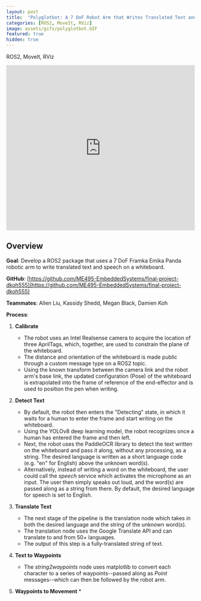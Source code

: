 ```yaml
---
layout: post
title:  "Polyglotbot: A 7 DoF Robot Arm that Writes Translated Text and Speech"
categories: [ROS2, MoveIt, RViz]
image: assets/gifs/polyglotbot.GIF
featured: true
hidden: true
---
```


ROS2, MoveIt, RViz

<iframe width="100%" height="441" src="https://www.youtube.com/embed/nJnL6ji5LQk?si=367q6W7z9r8T-e2h" title="YouTube video player" frameborder="0" allow="accelerometer; autoplay; clipboard-write; encrypted-media; gyroscope; picture-in-picture; web-share" allowfullscreen></iframe>

## Overview

**Goal**: Develop a ROS2 package that uses a 7 DoF Framka Emika Panda robotic arm to write translated text and speech on a whiteboard.

**GitHub**: [https://github.com/ME495-EmbeddedSystems/final-project-dkoh555](https://github.com/ME495-EmbeddedSystems/final-project-dkoh555)

**Teammates**: Allen Liu, Kassidy Shedd, Megan Black, Damien Koh

**Process**:

1. **Calibrate**
    * The robot uses an Intel Realsense camera to acquire the location of three AprilTags, which, together, are used to constrain the plane of the whiteboard.
    * The distance and orientation of the whiteboard is made public through a custom message type on a ROS2 topic.
    * Using the known transform between the camera link and the robot arm's base link, the updated configuration (Pose) of the whiteboard is extrapolated into the frame of reference of the end-effector and is used to position the pen when writing.

2. **Detect Text**
    * By default, the robot then enters the "Detecting" state, in which it waits for a human to enter the frame and start writing on the whiteboard.
    * Using the YOLOv8 deep learning model, the robot recognizes once a human has entered the frame and then left.
    * Next, the robot uses the PaddleOCR library to detect the text written on the whiteboard and pass it along, without any processing, as a string. The desired language is written as a short language code (e.g. "en" for English) above the unknown word(s).
    * Alternatively, instead of writing a word on the whiteboard, the user could call the *speech* service which activates the microphone as an input. The user then simply speaks out loud, and the word(s) are passed along as a string from there. By default, the desired language for speech is set to English.

3. **Translate Text**
    * The next stage of the pipeline is the translation node which takes in both the desired language and the string of the unknown word(s).
    * The translation node uses the Google Translate API and can translate to and from 50+ languages.
    * The output of this step is a fully-translated string of text.

4. **Text to Waypoints**
    * The *string2waypoints* node uses matplotlib to convert each character to a series of waypoints--passed along as *Point* messages--which can then be followed by the robot arm.

5. **Waypoints to Movement**
    * 